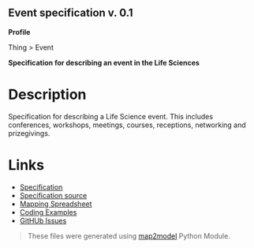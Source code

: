 ## Event specification v. 0.1 

**Profile** 

Thing > Event

**Specification for describing an event in the Life Sciences** 

# Description 
Specification for describing a Life Science event. This includes conferences, workshops, meetings, courses, receptions, networking and prizegivings.         
# Links 
- [Specification](http://bioschemas.org/bsc_specs/Event/specification/)
- [Specification source](specification.html)
- [Mapping Spreadsheet](https://docs.google.com/spreadsheets/d/1cTMY96E5azi346CA4lRHWh7ZMMcJBeK41nVBRLKhEm0/edit?usp=drivesdk)
- [Coding Examples](https://github.com/BioSchemas/specifications/tree/master/Event/examples)
- [GitHUb Issues](https://github.com/BioSchemas/bioschemas/labels/type%3A%20Event)
> These files were generated using [map2model](https://github.com/BioSchemas/map2model) Python Module.